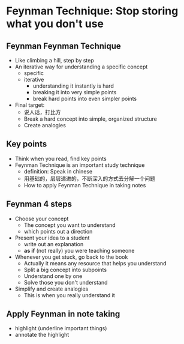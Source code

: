 # Feynman Technique: Stop storing what you don't use

## Feynman Feynman Technique
 - Like climbing a hill, step by step
 - An iterative way for understanding a specific concept
    - specific
    - iterative
        - understanding it instantly is hard
        - breaking it into very simple points
        - break hard points into even simpler points
 - Final target:
    - 说人话，打比方
    - Break a hard concept into simple, organized structure
    - Create analogies

## Key points
 - Think when you read, find key points
 - Feynman Technique is an important study technique
    - definition: Speak in chinese
    - 用基础的，层层递进的，不断深入的方式去分解一个问题
    - How to apply Feynman Technique in taking notes

## Feynman 4 steps
 - Choose your concept
    - The concept you want to understand
    - which points out a direction
 - Present your idea to a student
    - write out an explanation
    - **as if** (not really) you were teaching someone
 - Whenever you get stuck, go back to the book
    - Actually it means any resource that helps you understand
    - Split a big concept into subpoints
    - Understand one by one
    - Solve those you don't understand
 - Simplify and create analogies
    - This is when you really understand it

## Apply Feynman in note taking
 - highlight (underline important things)
 - annotate the highlight
